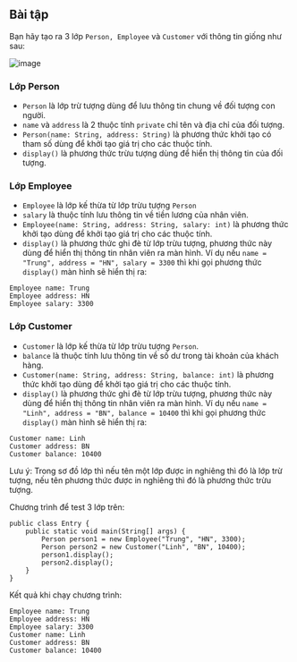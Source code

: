 ## Bài tập
Bạn hãy tạo ra 3 lớp `Person, Employee` và `Customer` với thông tin giống như sau:

![image](https://github.com/user-attachments/assets/38c580e8-2e42-460c-89b4-0f92f633ff80)

### Lớp Person

- `Person` là lớp trừ tượng dùng để lưu thông tin chung về đối tượng con người.
- `name` và `address` là 2 thuộc tính `private` chỉ tên và địa chỉ của đối tượng.
- `Person(name: String, address: String)` là phương thức khởi tạo có tham số dùng để khởi tạo giá trị cho các thuộc tính.
- `display()` là phương thức trừu tượng dùng để hiển thị thông tin của đối tượng.
### Lớp Employee

- `Employee` là lớp kế thừa từ lớp trừu tượng `Person`
- `salary` là thuộc tính lưu thông tin về tiền lương của nhân viên.
- `Employee(name: String, address: String, salary: int)` là phương thức khởi tạo dùng để khởi tạo giá trị cho các thuộc tính.
- `display()` là phương thức ghi đè từ lớp trừu tượng, phương thức này dùng để hiển thị thông tin nhân viên ra màn hình. Ví dụ nếu `name = "Trung", address = "HN", salary = 3300` thì khi gọi phương thức `display()` màn hình sẽ hiển thị ra:
```
Employee name: Trung
Employee address: HN
Employee salary: 3300​
```
### Lớp Customer

- `Customer` là lớp kế thừa từ lớp trừu tượng `Person`.
- `balance` là thuộc tính lưu thông tin về số dư trong tài khoản của khách hàng.
- `Customer(name: String, address: String, balance: int)` là phương thức khởi tạo dùng để khởi tạo giá trị cho các thuộc tính.
- `display()` là phương thức ghi đè từ lớp trừu tượng, phương thức này dùng để hiển thị thông tin nhân viên ra màn hình. Ví dụ nếu `name = "Linh", address = "BN", balance = 10400` thì khi gọi phương thức `display()` màn hình sẽ hiển thị ra:
```
Customer name: Linh
Customer address: BN
Customer balance: 10400
```
Lưu ý: Trong sơ đồ lớp thì nếu tên một lớp được in nghiêng thì đó là lớp trừ tượng, nếu tên phương thức được in nghiêng thì đó là phương thức trừu tượng.

Chương trình để test 3 lớp trên:
```
public class Entry {
	public static void main(String[] args) {
		Person person1 = new Employee("Trung", "HN", 3300);
		Person person2 = new Customer("Linh", "BN", 10400);
		person1.display();
		person2.display();
	}
}
```
Kết quả khi chạy chương trình:
```
Employee name: Trung
Employee address: HN
Employee salary: 3300
Customer name: Linh
Customer address: BN
Customer balance: 10400
```
